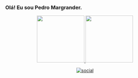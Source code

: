 ### Olá! Eu sou Pedro Margrander.
<div align="center">
  <a href="https://github.com/pedromargrander">
    <img height="150em" src="https://github-readme-stats.vercel.app/api?username=pedromargrander&count_private=true&include_all_commits=true&show_icons=true&theme=dracula&hide_border=false&show_owner=true"/>
    <img height="150em" src="https://github-readme-stats.vercel.app/api/top-langs/?username=pedromargrander&theme=dracula&hide_border=false&&layout=compact"/>

[![social](https://img.shields.io/badge/Instagram-E4405F?style=for-the-badge&logo=instagram&logoColor=white)](https://www.instagram.com/pedromargrander/)
